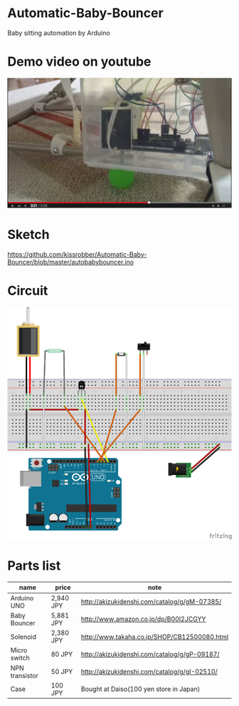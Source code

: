 # Automatic-Baby-Bouncer
Baby sitting automation by Arduino

# Demo video on youtube
[![Demo video on youtube](https://raw.githubusercontent.com/kissrobber/Automatic-Baby-Bouncer/master/autobabybouncer_demo.png)](https://www.youtube.com/watch?v=EmSneb8MVgg)

# Sketch
https://github.com/kissrobber/Automatic-Baby-Bouncer/blob/master/autobabybouncer.ino

# Circuit
![Circuit](https://raw.githubusercontent.com/kissrobber/Automatic-Baby-Bouncer/master/autobabybouncer.png)

# Parts list

| name | price | note |
| --- | --- | --- |
| Arduino UNO | 2,940 JPY | http://akizukidenshi.com/catalog/g/gM-07385/ |
| Baby Bouncer | 5,881 JPY | http://www.amazon.co.jp/dp/B00I2JCGYY |
| Solenoid | 2,380 JPY | http://www.takaha.co.jp/SHOP/CB12500080.html |
| Micro switch | 80 JPY | http://akizukidenshi.com/catalog/g/gP-09187/ |
| NPN transistor | 50 JPY | http://akizukidenshi.com/catalog/g/gI-02510/ | 
| Case | 100 JPY | Bought at Daiso(100 yen store in Japan) |

